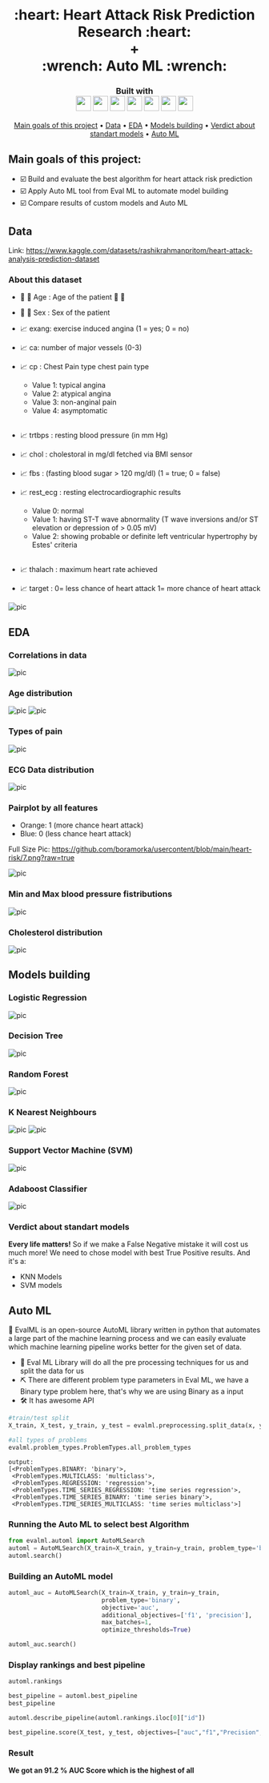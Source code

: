 <h1 align="center">
  <br>
:heart: Heart Attack Risk Prediction Research :heart: <br> + <br> :wrench: Auto ML :wrench: <br>

</h1>

<h3 align="center">
  Built with
  <br>
    <img src="https://img.shields.io/badge/python-3670A0?style=for-the-badge&logo=python&logoColor=ffdd54" height="30">
    <img src="https://github.com/boramorka/usercontent/blob/main/heart-risk/EvalML.png?raw=true" height="30">
    <img src="https://raw.githubusercontent.com/boramorka/usercontent/aad4d15178483720bcc0562617c86a7c84a7d257/shields.io/matplotlib.svg" height="30">
    <img src="https://raw.githubusercontent.com/boramorka/usercontent/aad4d15178483720bcc0562617c86a7c84a7d257/shields.io/numpy.svg" height="30">
    <img src="https://raw.githubusercontent.com/boramorka/usercontent/aad4d15178483720bcc0562617c86a7c84a7d257/shields.io/pandas.svg" height="30">
    <img src="https://raw.githubusercontent.com/boramorka/usercontent/aad4d15178483720bcc0562617c86a7c84a7d257/shields.io/scikit-learn.svg" height="30">
    <img src="https://img.shields.io/badge/github-%23121011.svg?style=for-the-badge&logo=github&logoColor=green" height="30">
</h3>

<p align="center">
  <a href="#main-goals-of-this-project">Main goals of this project</a> •
  <a href="#data">Data</a> •
  <a href="#eda">EDA</a> •
  <a href="#models-building">Models building</a> •
  <a href="#verdict-about-standart-models">Verdict about standart models</a> •
  <a href="#auto-ml">Auto ML</a>
</p>

## Main goals of this project:
* :ballot_box_with_check: Build and evaluate the best algorithm for heart attack risk prediction
* :ballot_box_with_check: Apply Auto ML tool from Eval ML to automate model building
* :ballot_box_with_check: Compare results of custom models and Auto ML

## Data
Link: https://www.kaggle.com/datasets/rashikrahmanpritom/heart-attack-analysis-prediction-dataset

### About this dataset
- :child: :older_man: Age : Age of the patient :girl: :older_woman:
  
- :bearded_person: :woman: Sex : Sex of the patient
- :chart_with_upwards_trend: exang: exercise induced angina (1 = yes; 0 = no)
- :chart_with_upwards_trend: ca: number of major vessels (0-3)
- :chart_with_upwards_trend: cp : Chest Pain type chest pain type
  - Value 1: typical angina
  - Value 2: atypical angina
  - Value 3: non-anginal pain
  - Value 4: asymptomatic
<br><br>
- :chart_with_upwards_trend: trtbps : resting blood pressure (in mm Hg)
- :chart_with_upwards_trend: chol : cholestoral in mg/dl fetched via BMI sensor
- :chart_with_upwards_trend: fbs : (fasting blood sugar > 120 mg/dl) (1 = true; 0 = false)
- :chart_with_upwards_trend: rest_ecg : resting electrocardiographic results
  - Value 0: normal
  - Value 1: having ST-T wave abnormality (T wave inversions and/or ST elevation or depression of > 0.05 mV)
  - Value 2: showing probable or definite left ventricular hypertrophy by Estes' criteria
<br><br>
- :chart_with_upwards_trend: thalach : maximum heart rate achieved
- :chart_with_upwards_trend: target : 0= less chance of heart attack 1= more chance of heart attack

![pic](https://github.com/boramorka/usercontent/blob/main/heart-risk/Screenshot_1.png?raw=true)

## EDA

### Correlations in data
![pic](https://github.com/boramorka/usercontent/blob/main/heart-risk/output2.png?raw=true)
### Age distribution
![pic](https://github.com/boramorka/usercontent/blob/main/heart-risk/3.png?raw=true)
![pic](https://github.com/boramorka/usercontent/blob/main/heart-risk/4.png?raw=true)
### Types of pain
![pic](https://github.com/boramorka/usercontent/blob/main/heart-risk/5.png?raw=true)
### ECG Data distribution
![pic](https://github.com/boramorka/usercontent/blob/main/heart-risk/6.png?raw=true)
### Pairplot by all features
- Orange: 1 (more chance heart attack)
- Blue: 0 (less chance heart attack)
  
Full Size Pic: https://github.com/boramorka/usercontent/blob/main/heart-risk/7.png?raw=true

![pic](https://github.com/boramorka/usercontent/blob/main/heart-risk/7.png?raw=true)
### Min and Max blood pressure fistributions
![pic](https://github.com/boramorka/usercontent/blob/main/heart-risk/8.png?raw=true)
### Cholesterol distribution
![pic](https://github.com/boramorka/usercontent/blob/main/heart-risk/9.png?raw=true)


## Models building

### Logistic Regression
![pic](https://github.com/boramorka/usercontent/blob/main/heart-risk/10.png?raw=true)
### Decision Tree
![pic](https://github.com/boramorka/usercontent/blob/main/heart-risk/11.png?raw=true)
### Random Forest
![pic](https://github.com/boramorka/usercontent/blob/main/heart-risk/12.png?raw=true)
### K Nearest Neighbours
![pic](https://github.com/boramorka/usercontent/blob/main/heart-risk/13.png?raw=true)
![pic](https://github.com/boramorka/usercontent/blob/main/heart-risk/14.png?raw=true)
### Support Vector Machine (SVM)
![pic](https://github.com/boramorka/usercontent/blob/main/heart-risk/15.png?raw=true)
### Adaboost  Classifier
![pic](https://github.com/boramorka/usercontent/blob/main/heart-risk/16.png?raw=true)
### Verdict about standart models
**Every life matters!** So if we make a False Negative mistake it will cost us much more! We need to chose model with best True Positive results. And it's a:
- KNN Models
- SVM models

## Auto ML

:wrench: EvalML is an open-source AutoML library written in python that automates a large part of the machine learning process and we can easily evaluate which machine learning pipeline works better for the given set of data.

- :hammer: Eval ML Library will do all the pre processing techniques for us and split the data for us
- :pick: There are different problem type parameters in Eval ML, we have a Binary type problem here, that's why we are using Binary as a input
- :hammer_and_wrench: It has awesome API

```python
#train/test split
X_train, X_test, y_train, y_test = evalml.preprocessing.split_data(x, y, problem_type='binary')

#all types of problems
evalml.problem_types.ProblemTypes.all_problem_types

```

```
output:
[<ProblemTypes.BINARY: 'binary'>,
 <ProblemTypes.MULTICLASS: 'multiclass'>,
 <ProblemTypes.REGRESSION: 'regression'>,
 <ProblemTypes.TIME_SERIES_REGRESSION: 'time series regression'>,
 <ProblemTypes.TIME_SERIES_BINARY: 'time series binary'>,
 <ProblemTypes.TIME_SERIES_MULTICLASS: 'time series multiclass'>]
```

### Running the Auto ML to select best Algorithm

```python
from evalml.automl import AutoMLSearch
automl = AutoMLSearch(X_train=X_train, y_train=y_train, problem_type='binary')
automl.search()
```

### Building an AutoML model
```python
automl_auc = AutoMLSearch(X_train=X_train, y_train=y_train,
                          problem_type='binary',
                          objective='auc',
                          additional_objectives=['f1', 'precision'],
                          max_batches=1,
                          optimize_thresholds=True)

automl_auc.search()
```

### Display rankings and best pipeline
```python
automl.rankings

best_pipeline = automl.best_pipeline
best_pipeline

automl.describe_pipeline(automl.rankings.iloc[0]["id"])

best_pipeline.score(X_test, y_test, objectives=["auc","f1","Precision","Recall"])
```

### Result
**We got an 91.2 % AUC Score which is the highest of all**